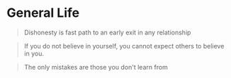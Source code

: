 # General Life

> Dishonesty is fast path to an early exit in any relationship

> If you do not believe in yourself, you cannot expect others to believe in you.

> The only mistakes are those you don't learn from

>

